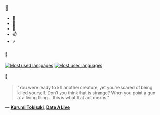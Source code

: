 ### 👋

- 🔭
- 🌱
- 💬
- 📫
- ⚡

#### 🧏

[![Most used languages](https://github-readme-stats-aynah.vercel.app/api/top-langs/?username=aynh&theme=solarized-dark&langs_count=6&layout=compact&hide_title=true)](https://github.com/anuraghazra/github-readme-stats#gh-dark-mode-only)
[![Most used languages](https://github-readme-stats-aynah.vercel.app/api/top-langs/?username=aynh&theme=solarized-light&langs_count=6&layout=compact&hide_title=true)](https://github.com/anuraghazra/github-readme-stats#gh-light-mode-only)

#### 💬

> "You were ready to kill another creature, yet you’re scared of being killed yourself. Don’t you think that is strange? When you point a gun at a living thing… this is what that act means."

&mdash; [**Kurumi Tokisaki**](https://myanimelist.net/character.php?q=Kurumi%20Tokisaki&cat=character), [**Date A Live**](https://myanimelist.net/search/all?q=Date%20A%20Live&cat=all)
